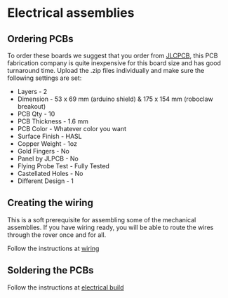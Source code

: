 # Electrical assemblies

## Ordering PCBs

To order these boards we suggest that you order from [JLCPCB](https://jlcpcb.com/), this PCB fabrication company is quite inexpensive for this board size and has good turnaround time. Upload the .zip files individually and make sure the following settings are set:

* Layers - 2
* Dimension - 53 x 69 mm (arduino shield) & 175 x 154 mm (roboclaw breakout)
* PCB Qty - 10
* PCB Thickness - 1.6 mm
* PCB Color - Whatever color you want
* Surface Finish - HASL
* Copper Weight - 1oz
* Gold Fingers - No
* Panel by JLPCB - No
* Flying Probe Test - Fully Tested
* Castellated Holes - No
* Different Design - 1

## Creating the wiring

This is a soft prerequisite for assembling some of the mechanical assemblies. If you have wiring ready, you will be able to route the wires through the rover once and for all.

Follow the instructions at [wiring](wiring.md)

## Soldering the PCBs

Follow the instructions at [electrical build](electrical_build.md)
